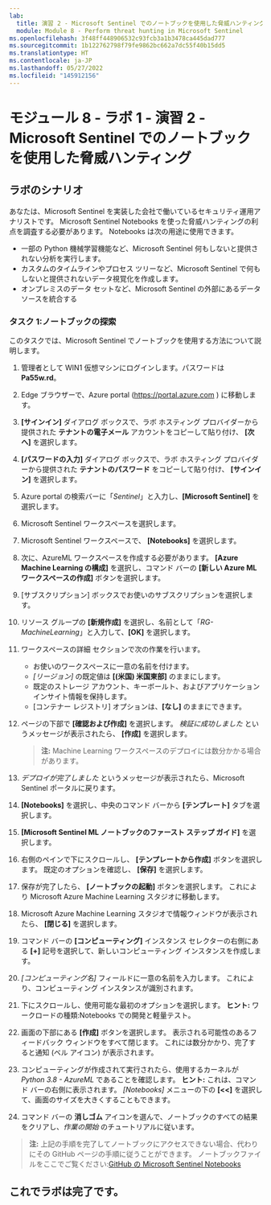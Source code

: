 ```yaml
---
lab:
  title: 演習 2 - Microsoft Sentinel でのノートブックを使用した脅威ハンティング
  module: Module 8 - Perform threat hunting in Microsoft Sentinel
ms.openlocfilehash: 3f48ff448906532c93fcb3a1b3478ca445dad777
ms.sourcegitcommit: 1b122762798f79fe9862bc662a7dc55f40b15dd5
ms.translationtype: HT
ms.contentlocale: ja-JP
ms.lasthandoff: 05/27/2022
ms.locfileid: "145912156"
---
```

# <a name="module-8---lab-1---exercise-2---threat-hunting-using-notebooks-with-microsoft-sentinel"></a>モジュール 8 - ラボ 1 - 演習 2 - Microsoft Sentinel でのノートブックを使用した脅威ハンティング

## <a name="lab-scenario"></a>ラボのシナリオ



あなたは、Microsoft Sentinel を実装した会社で働いているセキュリティ運用アナリストです。 Microsoft Sentinel Notebooks を使った脅威ハンティングの利点を調査する必要があります。 Notebooks は次の用途に使用できます。

- 一部の Python 機械学習機能など、Microsoft Sentinel 何もしないと提供されない分析を実行します。
- カスタムのタイムラインやプロセス ツリーなど、Microsoft Sentinel で何もしないと提供されないデータ視覚化を作成します。
- オンプレミスのデータ セットなど、Microsoft Sentinel の外部にあるデータ ソースを統合する


### <a name="task-1-explore-notebooks"></a>タスク 1:ノートブックの探索

このタスクでは、Microsoft Sentinel でノートブックを使用する方法について説明します。

1. 管理者として WIN1 仮想マシンにログインします。パスワードは **Pa55w.rd**。  

1. Edge ブラウザーで、Azure portal (https://portal.azure.com ) に移動します。

1. **[サインイン]** ダイアログ ボックスで、ラボ ホスティング プロバイダーから提供された **テナントの電子メール** アカウントをコピーして貼り付け、 **[次へ]** を選択します。

1. **[パスワードの入力]** ダイアログ ボックスで、ラボ ホスティング プロバイダーから提供された **テナントのパスワード** をコピーして貼り付け、 **[サインイン]** を選択します。

1. Azure portal の検索バーに「*Sentinel*」と入力し、**[Microsoft Sentinel]** を選択します。

1. Microsoft Sentinel ワークスペースを選択します。

1. Microsoft Sentinel ワークスペースで、 **[Notebooks]** を選択します。

1. 次に、AzureML ワークスペースを作成する必要があります。 **[Azure Machine Learning の構成]** を選択し、コマンド バーの **[新しい Azure ML ワークスペースの作成]** ボタンを選択します。

1. [サブスクリプション] ボックスでお使いのサブスクリプションを選択します。

1. リソース グループの **[新規作成]** を選択し、名前として「*RG-MachineLearning*」と入力して、**[OK]** を選択します。 

1. ワークスペースの詳細 セクションで次の作業を行います。

     - お使いのワークスペースに一意の名前を付けます。
     - *[リージョン]* の既定値は **[(米国) 米国東部]** のままにします。
     - 既定のストレージ アカウント、キーボールト、およびアプリケーション インサイト情報を保持します。
     - [コンテナー レジストリ] オプションは、**[なし]** のままにできます。

1. ページの下部で **[確認および作成]** を選択します。 *検証に成功しました* というメッセージが表示されたら、 **[作成]** を選択します。 

     >**注:**  Machine Learning ワークスペースのデプロイには数分かかる場合があります。

1. *デプロイが完了しました* というメッセージが表示されたら、Microsoft Sentinel ポータルに戻ります。

1. **[Notebooks]** を選択し、中央のコマンド バーから **[テンプレート]** タブを選択します。 

1. **[Microsoft Sentinel ML ノートブックのファースト ステップ ガイド]** を選択します。 

1. 右側のペインで下にスクロールし、 **[テンプレートから作成]** ボタンを選択します。 既定のオプションを確認し、 **[保存]** を選択します。

1. 保存が完了したら、 **[ノートブックの起動]** ボタンを選択します。 これにより Microsoft Azure Machine Learning スタジオに移動します。

1. Microsoft Azure Machine Learning スタジオで情報ウィンドウが表示されたら、 **[閉じる]** を選択します。

1. コマンド バーの **[コンピューティング]** インスタンス セレクターの右側にある **[+]** 記号を選択して、新しいコンピューティング インスタンスを作成します。

1. *[コンピューティング名]* フィールドに一意の名前を入力します。 これにより、コンピューティング インスタンスが識別されます。

1. 下にスクロールし、使用可能な最初のオプションを選択します。 **ヒント:** ワークロードの種類:Notebooks での開発と軽量テスト。

1. 画面の下部にある **[作成]** ボタンを選択します。 表示される可能性のあるフィードバック ウィンドウをすべて閉じます。 これには数分かかり、完了すると通知 (ベル アイコン) が表示されます。

1. コンピューティングが作成されて実行されたら、使用するカーネルが *Python 3.8 - AzureML* であることを確認します。 **ヒント:** これは、コマンド バーの右側に表示されます。 *[Notebooks]* メニューの下の **[<<]** を選択して、画面のサイズを大きくすることもできます。

1. コマンド バーの **消しゴム** アイコンを選んで、ノートブックのすべての結果をクリアし、*作業の開始* のチュートリアルに従います。

>**注:**  上記の手順を完了してノートブックにアクセスできない場合、代わりにその GitHub ページの手順に従うことができます。 ノートブックファイルをここでご覧ください:[GitHub の Microsoft Sentinel Notebooks](https://github.com/Azure/Azure-Sentinel-Notebooks/blob/8122bca32387d60a8ee9c058ead9d3ab8f4d61e6/A%20Getting%20Started%20Guide%20For%20Azure%20Sentinel%20ML%20Notebooks.ipynb) 

## <a name="you-have-completed-the-lab"></a>これでラボは完了です。
